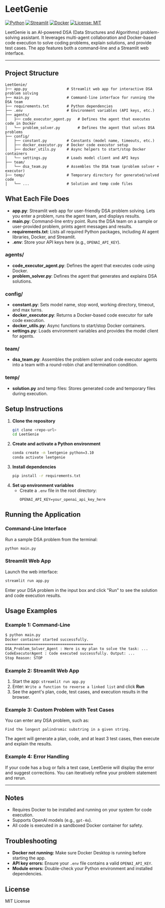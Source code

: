 # LeetGenie

[![Python](https://img.shields.io/badge/Python-3.10%2B-blue.svg)](https://www.python.org/downloads/)
[![Streamlit](https://img.shields.io/badge/Streamlit-Enabled-brightgreen)](https://streamlit.io/)
[![Docker](https://img.shields.io/badge/Docker-Required-blue)](https://www.docker.com/)
[![License: MIT](https://img.shields.io/badge/License-MIT-yellow.svg)](https://opensource.org/licenses/MIT)

LeetGenie is an AI-powered DSA (Data Structures and Algorithms) problem-solving assistant. It leverages multi-agent collaboration and Docker-based code execution to solve coding problems, explain solutions, and provide test cases. The app features both a command-line and a Streamlit web interface.

---


## Project Structure

```text
LeetGenie/
├── app.py                  # Streamlit web app for interactive DSA problem solving
├── main.py                 # Command-line interface for running the DSA team
├── requirements.txt        # Python dependencies
├── .env                    # Environment variables (API keys, etc.)
├── agents/
│   ├── code_executor_agent.py   # Defines the agent that executes code in Docker
│   └── problem_solver.py        # Defines the agent that solves DSA problems
├── config/
│   ├── constant.py         # Constants (model name, timeouts, etc.)
│   ├── docker_executor.py  # Docker code executor setup
│   ├── docker_utils.py     # Async helpers to start/stop Docker containers
│   └── settings.py         # Loads model client and API keys
├── team/
│   └── dsa_team.py         # Assembles the DSA team (problem solver + executor)
├── temp/                   # Temporary directory for generated/solved code
│   └── ...                 # Solution and temp code files
```

## What Each File Does

- **app.py**: Streamlit web app for user-friendly DSA problem solving. Lets you enter a problem, runs the agent team, and displays results.
- **main.py**: Command-line entry point. Runs the DSA team on a sample or user-provided problem, prints agent messages and results.
- **requirements.txt**: Lists all required Python packages, including AI agent libraries, Docker, and Streamlit.
- **.env**: Store your API keys here (e.g., `OPENAI_API_KEY`).

### agents/
- **code_executor_agent.py**: Defines the agent that executes code using Docker.
- **problem_solver.py**: Defines the agent that generates and explains DSA solutions.

### config/
- **constant.py**: Sets model name, stop word, working directory, timeout, and max turns.
- **docker_executor.py**: Returns a Docker-based code executor for safe code execution.
- **docker_utils.py**: Async functions to start/stop Docker containers.
- **settings.py**: Loads environment variables and provides the model client for agents.

### team/
- **dsa_team.py**: Assembles the problem solver and code executor agents into a team with a round-robin chat and termination condition.

### temp/
- **solution.py** and temp files: Stores generated code and temporary files during execution.

## Setup Instructions

1. **Clone the repository**
   ```sh
   git clone <repo-url>
   cd LeetGenie
   ```
2. **Create and activate a Python environment**
   ```sh
   conda create -n leetgenie python=3.10
   conda activate leetgenie
   ```
3. **Install dependencies**
   ```sh
   pip install -r requirements.txt
   ```
4. **Set up environment variables**
   - Create a `.env` file in the root directory:
     ```env
     OPENAI_API_KEY=your_openai_api_key_here
     ```

## Running the Application

### Command-Line Interface
Run a sample DSA problem from the terminal:
```sh
python main.py
```

### Streamlit Web App
Launch the web interface:
```sh
streamlit run app.py
```

Enter your DSA problem in the input box and click "Run" to see the solution and code execution results.

## Usage Examples

### Example 1: Command-Line
```sh
$ python main.py
Docker container started successfully.
========================================
DSA_Problem_Solver_Agent : Here is my plan to solve the task: ...
CodeExecutorAgent : Code executed successfully. Output: ...
Stop Reason: STOP
```

### Example 2: Streamlit Web App
1. Start the app: `streamlit run app.py`
2. Enter: `Write a function to reverse a linked list` and click **Run**
3. See the agent's plan, code, test cases, and execution results in the browser.

### Example 3: Custom Problem with Test Cases
You can enter any DSA problem, such as:

```
Find the longest palindromic substring in a given string.
```

The agent will generate a plan, code, and at least 3 test cases, then execute and explain the results.

### Example 4: Error Handling
If your code has a bug or fails a test case, LeetGenie will display the error and suggest corrections. You can iteratively refine your problem statement and rerun.

---

## Notes
- Requires Docker to be installed and running on your system for code execution.
- Supports OpenAI models (e.g., `gpt-4o`).
- All code is executed in a sandboxed Docker container for safety.

## Troubleshooting
- **Docker not running:** Make sure Docker Desktop is running before starting the app.
- **API key errors:** Ensure your `.env` file contains a valid `OPENAI_API_KEY`.
- **Module errors:** Double-check your Python environment and installed dependencies.

## License
MIT License

